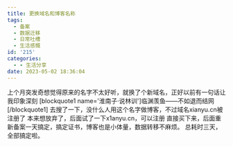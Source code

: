 ```yaml
---
title: 更换域名和博客名称
tags:
  - 备案
  - 数据迁移
  - 日常吐槽
  - 生活感慨
id: '215'
categories:
  - - 生活分享
date: 2023-05-02 18:36:04
---
```


上个月突发奇想觉得原来的名字不太好听，就换了个新域名，正好以前有一句话让我印象深刻 \[blockquote1 name='淮南子·说林训'\]临渊羡鱼——不如退而结网\[/blockquote1\] 去搜了一下，没什么人用这个名字做博客，不过域名xianyu.cn被注册了 本来想放弃了，后面试了一下x1anyu.cn，可以注册 直接买下来，后面重新备案一天搞定，搞定证书，博客也是小体量，数据转移不麻烦。 总耗时三天，全部搞定啦。